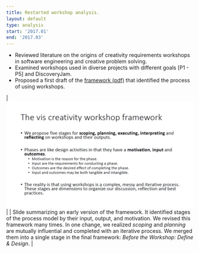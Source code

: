 ```yaml
---
title: Restarted workshop analysis.
layout: default
type: analysis
start: '2017.01'
end: '2017.03'
---
```

 - Reviewed literature on the origins of creativity requirements workshops in software engineering and creative problem solving.
 - Examined workshops used in diverse projects with different goals [P1 - P5] and DiscoveryJam.
 - Proposed a first draft of the [framework (pdf)] that identified the process of using workshops.

| ![framework](../assets/documents/2017.03-framework-contributions.png) |
| Slide summarizing an early version of the framework. It identified stages of the process model by their input, output, and motivation. We revised this framework many times. In one change, we realized _scoping_ and _planning_ are mutually influential and completed with an iterative process. We merged them into a single stage in the final framework: _Before the Workshop: Define & Design_. |

[framework (pdf)]: ../assets/documents/2017.03-process-model.pdf
